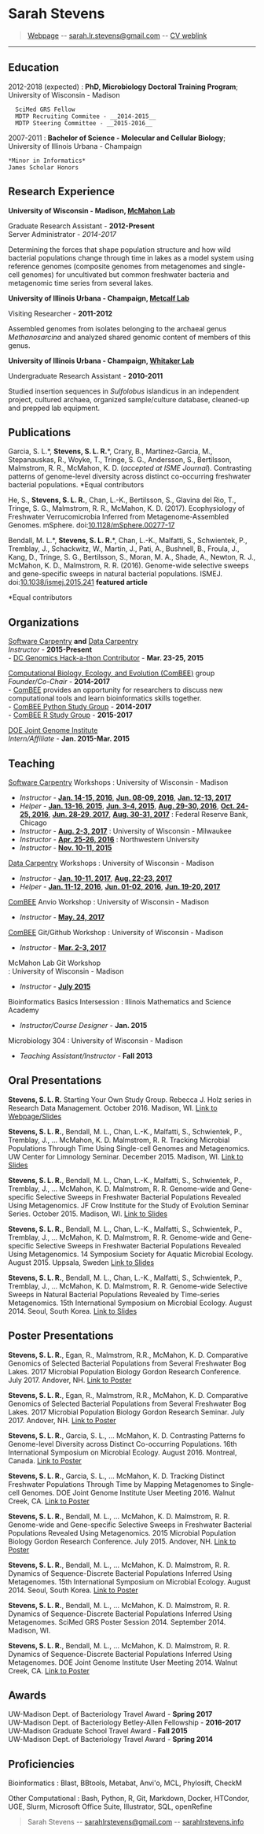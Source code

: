Sarah Stevens
============
> [Webpage](sarahlrstevens.info) -- 
> [sarah.lr.stevens@gmail.com](mailto:sarah.lr.stevens@gmail.com) -- 
> [CV weblink](https://github.com/sstevens2/CV/blob/master/sstevens_CV.pdf)

----


Education
---------

2012-2018 (expected)
:   **PhD, Microbiology Doctoral Training Program**;  
University of Wisconsin - Madison 

      SciMed GRS Fellow  
      MDTP Recruiting Commitee - __2014-2015__  
      MDTP Steering Committee - __2015-2016__  

2007-2011
:   **Bachelor of Science - Molecular and Cellular Biology**;     
University of Illinois Urbana - Champaign  

    *Minor in Informatics*  
    James Scholar Honors

Research Experience
----------

**University of Wisconsin - Madison, [McMahon Lab](https://mcmahonlab.wisc.edu/)**

Graduate Research Assistant - __2012-Present__  
Server Administrator - _2014-2017_

Determining the forces that shape population structure and how wild bacterial populations 
change through time in lakes as a model system using reference genomes 
(composite genomes from metagenomes and single-cell genomes) for uncultivated but common 
freshwater bacteria and metagenomic time series from several lakes.


**University of Illinois Urbana - Champaign, [Metcalf Lab](https://mcb.illinois.edu/faculty/profile/metcalf/)**

Visiting Researcher - __2011-2012__

Assembled genomes from isolates belonging to the archaeal genus _Methanosarcina_ and 
analyzed shared genomic content of members of this genus.

**University of Illinois Urbana - Champaign, [Whitaker Lab](https://mcb.illinois.edu/faculty/profile/rwhitakr)**

Undergraduate Research Assistant - __2010-2011__  

Studied insertion sequences in _Sulfolobus_ islandicus in an independent project,
cultured archaea, organized sample/culture database, cleaned-up and prepped lab equipment.


Publications
----------

  Garcia, S. L.\*, **Stevens, S. L. R.**\*, Crary, B., Martinez-Garcia, M., Stepanauskas, R., Woyke, T., Tringe, S. G., Andersson, S., Bertilsson, Malmstrom, R. R., McMahon, K. D. (_accepted at ISME Journal_). Contrasting patterns of genome-level diversity across distinct co-occurring freshwater bacterial populations. \*Equal contributors

  He, S., **Stevens, S. L. R.**, Chan, L.-K., Bertilsson, S., Glavina del Rio, T., Tringe, S. G., Malmstrom, R. R., McMahon, K. D. (2017). Ecophysiology of Freshwater Verrucomicrobia Inferred from Metagenome-Assembled Genomes. mSphere. doi:[10.1128/mSphere.00277-17](https://doi.org/10.1128/mSphere.00277-17) 

  Bendall, M. L.\*, **Stevens, S. L. R.**\*, Chan, L.-K., Malfatti, S., Schwientek, P., Tremblay, J., Schackwitz, W., Martin, J., Pati, A., Bushnell, B., Froula, J., Kang, D., Tringe, S. G., Bertilsson, S., Moran, M. A., Shade, A., Newton, R. J., McMahon, K. D., Malmstrom, R. R. (2016). Genome-wide selective sweeps and gene-specific sweeps in natural bacterial populations. ISMEJ. doi:[10.1038/ismej.2015.241](https://doi.org/10.1038/ismej.2015.241) **featured article** 
  
  \*Equal contributors


Organizations
----------

[Software Carpentry](http://software-carpentry.org/) **and** [Data Carpentry](http://www.datacarpentry.org/)  
 *Instructor* - __2015-Present__  
    - [DC Genomics Hack-a-thon Contributor](https://github.com/datacarpentry/genomics-hackathon) - __Mar. 23-25, 2015__

[Computational Biology, Ecology, and Evolution (ComBEE)](https://goo.gl/Pf57mb) group  
 *Founder/Co-Chair* - __2014-2017__  
    - [ComBEE](https://goo.gl/Pf57mb) provides an opportunity for researchers to discuss new computational tools and learn bioinformatics skills together.  
    - [ComBEE Python Study Group](https://goo.gl/8fcWc3)  - __2014-2017__  
    - [ComBEE R Study Group](https://goo.gl/xKfLHf)  - __2015-2017__  

[DOE Joint Genome Institute](http://jgi.doe.gov/)  
 *Intern/Affiliate* - __Jan. 2015-Mar. 2015__  


Teaching
----------

[Software Carpentry](http://software-carpentry.org/) Workshops
:  University of Wisconsin - Madison   
 - *Instructor* - [__Jan. 14-15, 2016__](http://uw-madison-aci.github.io/2016-01-14-uwmadison/), [__Jun. 08-09, 2016__](http://uw-madison-aci.github.io/2016-06-08-uwmadison/), [__Jan. 12-13, 2017__](https://uw-madison-aci.github.io/2017-01-12-uwmadison/)  
 - *Helper* - [__Jan. 13-16, 2015__](https://github.com/UW-Madison-ACI/boot-camps/blob/2015-01-13/README.md), [__Jun. 3-4, 2015__](https://github.com/UW-Madison-ACI/boot-camps/blob/2015-06-03/README.md), [__Aug. 29-30, 2016__](https://uw-madison-aci.github.io/2016-08-29-uwmadison/), [__Oct. 24-25, 2016__](https://uw-madison-aci.github.io/2016-10-24-ttt-uwmadison/), [__Jun. 28-29, 2017__](https://uw-madison-aci.github.io/2017-06-28-uwmadison-swc/), [__Aug. 30-31, 2017__](https://uw-madison-aci.github.io/2017-08-30-uwmadison-swc/)
:  Federal Reserve Bank, Chicago
 - *Instructor* - [__Aug. 2-3, 2017__](http://sarahlrstevens.info/2017-08-02-chicago-frb/)
:  University of Wisconsin - Milwaukee
 - *Instructor* - [__Apr. 25-26, 2016__](http://sstevens2.github.io/2016-04-25-UW-mke/)
:  Northwestern University
 - *Instructor* - [__Nov. 10-11, 2015__](http://xuf12.github.io/2015-11-10-northwesternu/)

 
[Data Carpentry](http://www.datacarpentry.org/) Workshops
: University of Wisconsin - Madison  
 - *Instructor* - [__Jan. 10-11, 2017__](https://uw-madison-aci.github.io/2017-01-10-uwmadison/), [__Aug. 22-23, 2017__](https://uw-madison-aci.github.io/2017-08-22-uwmadison-dc/)  
 - *Helper* - [__Jan. 11-12, 2016__](http://uw-madison-aci.github.io/2016-01-11-uwmadison/), [__Jun. 01-02, 2016__](http://uw-madison-aci.github.io/2016-06-01-uwmadison/), [__Jun. 19-20, 2017__](https://uw-madison-aci.github.io/2017-06-19-uwmadison-dc/)


[ComBEE](https://sites.google.com/a/wisc.edu/combee) Anvio Workshop 
: University of Wisconsin - Madison  
 - *Instructor* - [__May. 24, 2017__](https://public.etherpad-mozilla.org/p/2017-05-24-combee-anvio)

[ComBEE](https://sites.google.com/a/wisc.edu/combee) Git/Github Workshop 
: University of Wisconsin - Madison  
 - *Instructor* - [__Mar. 2-3, 2017__](https://sstevens2.github.io/git-novice-mod/)

McMahon Lab Git Workshop  
: University of Wisconsin - Madison  
 - *Instructor* - [__July 2015__](https://github.com/McMahonLab/git_wksp/tree/2015-summer#mcmahon-lab-git-workshop)


Bioinformatics Basics Intersession
: Illinois Mathematics and Science Academy  
 - *Instructor/Course Designer* - __Jan. 2015__


Microbiology 304
: University of Wisconsin - Madison  
 - *Teaching Assistant/Instructor* - __Fall 2013__



Oral Presentations
----------

  **Stevens, S. L. R.** Starting Your Own Study Group. Rebecca J. Holz series in Research Data Management. October 2016. Madison, WI. [Link to Webpage/Slides](http://researchdata.wisc.edu/news/october-2016-brown-bag-sarah-stevens/)

  **Stevens, S. L. R.**, Bendall, M. L., Chan, L.-K., Malfatti, S., Schwientek, P., Tremblay, J., … McMahon, K. D. Malmstrom, R. R. Tracking Microbial Populations Through Time Using Single-cell Genomes and Metagenomics. UW Center for Limnology Seminar. December 2015. Madison, WI. [Link to Slides](https://goo.gl/0ge2LZ)

  **Stevens, S. L. R.**, Bendall, M. L., Chan, L.-K., Malfatti, S., Schwientek, P., Tremblay, J., … McMahon, K. D. Malmstrom, R. R. Genome-wide and Gene-specific Selective Sweeps in Freshwater Bacterial Populations Revealed Using Metagenomics. JF Crow Institute for the Study of Evolution Seminar Series. October 2015. Madison, WI. [Link to Slides](https://goo.gl/oSnDYG)

  **Stevens, S. L. R.**, Bendall, M. L., Chan, L.-K., Malfatti, S., Schwientek, P., Tremblay, J., … McMahon, K. D. Malmstrom, R. R. Genome-wide and Gene-specific Selective Sweeps in Freshwater Bacterial Populations Revealed Using Metagenomics. 14 Symposium Society for Aquatic Microbial Ecology. August 2015. Uppsala, Sweden [Link to Slides](https://goo.gl/RcrxhJ)

  **Stevens, S. L. R.**, Bendall, M. L., Chan, L.-K., Malfatti, S., Schwientek, P., Tremblay, J., … McMahon, K. D. Malmstrom, R. R. Genome-wide Selective Sweeps in Natural Bacterial Populations Revealed by Time-series Metagenomics. 15th International Symposium on Microbial Ecology. August 2014. Seoul, South Korea.  [Link to Slides](https://goo.gl/6iunz0)  


Poster Presentations
----------

  **Stevens, S. L. R.**, Egan, R., Malmstrom, R.R., McMahon, K. D. Comparative Genomics of Selected Bacterial Populations from Several Freshwater Bog Lakes. 2017 Microbial Population Biology Gordon Research Conference. July 2017. Andover, NH. [Link to Poster](https://goo.gl/ZRSh9W)

  **Stevens, S. L. R.**, Egan, R., Malmstrom, R.R., McMahon, K. D. Comparative Genomics of Selected Bacterial Populations from Several Freshwater Bog Lakes. 2017 Microbial Population Biology Gordon Research Seminar. July 2017. Andover, NH. [Link to Poster](https://goo.gl/ZRSh9W)

  **Stevens, S. L. R.**, Garcia, S. L., … McMahon, K. D. Contrasting Patterns fo Genome-level Diversity across Distinct Co-occurring Populations. 16th International Symposium on Microbial Ecology. August 2016. Montreal, Canada. [Link to Poster](https://goo.gl/8JGS52)

  **Stevens, S. L. R.**, Garcia, S. L., … McMahon, K. D. Tracking Distinct Freshwater Populations Through Time by Mapping Metagenomes to Single-cell Genomes. DOE Joint Genome Institute User Meeting 2016. Walnut Creek, CA. [Link to Poster](https://goo.gl/ShUQVn)

  **Stevens, S. L. R.**, Bendall, M. L., … McMahon, K. D. Malmstrom, R. R. Genome-wide and Gene-specific Selective Sweeps in Freshwater Bacterial Populations Revealed Using Metagenomics. 2015 Microbial Population Biology Gordon Research Conference. July 2015. Andover, NH. [Link to Poster](https://goo.gl/rwaFKV)

  **Stevens, S. L. R.**, Bendall, M. L., … McMahon, K. D. Malmstrom, R. R. Dynamics of Sequence-Discrete Bacterial Populations Inferred Using Metagenomes. 15th International Symposium on Microbial Ecology. August 2014. Seoul, South Korea. [Link to Poster](https://goo.gl/qsYL32)  

  **Stevens, S. L. R.**, Bendall, M. L., … McMahon, K. D. Malmstrom, R. R. Dynamics of Sequence-Discrete Bacterial Populations Inferred Using Metagenomes. SciMed GRS Poster Session 2014. September 2014. Madison, WI.

  **Stevens, S. L. R.**, Bendall, M. L., … McMahon, K. D. Malmstrom, R. R. Dynamics of Sequence-Discrete Bacterial Populations Inferred Using Metagenomes. DOE Joint Genome Institute User Meeting 2014. Walnut Creek, CA. [Link to Poster](https://goo.gl/1voTvB)


Awards
----------

  UW-Madison Dept. of Bacteriology Travel Award - __Spring 2017__  
  UW-Madison Dept. of Bacteriology Betley-Allen Fellowship - __2016-2017__  
  UW-Madison Graduate School Travel Award - __Fall 2015__  
  UW-Madison Dept. of Bacteriology Travel Award - __Spring 2014__  


Proficiencies 
----------

Bioinformatics
: Blast, BBtools, Metabat, Anvi'o, MCL, Phylosift, CheckM

Other Computational
: Bash, Python, R, Git, Markdown, Docker, HTCondor, UGE, Slurm, Microsoft Office Suite, Illustrator, SQL, openRefine

> Sarah Stevens -- 
> <sarahlrstevens@gmail.com> -- 
> [sarahlrstevens.info](sarahlrstevens.info)


